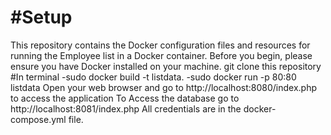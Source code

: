 #Setup
=======
This repository contains the Docker configuration files and resources for running the Employee list in a Docker container.
Before you begin, please ensure you have Docker installed on your machine.
git clone this repository
#In terminal 
    -sudo docker build -t listdata.
    -sudo docker run -p 80:80 listdata
Open your web browser and go to http://localhost:8080/index.php to access the application
To Access the database go to http://localhost:8081/index.php
All credentials are in the docker-compose.yml file.





